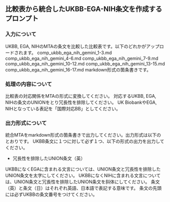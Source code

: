 ## 比較表から統合したUKBB-EGA-NIH条文を作成するプロンプト

### 入力について
UKBB, EGA, NIHのMTAの条文を比較した比較表です。以下のどれかがアップロードされます。
comp_ukbb_ega_nih_gemini_1-3.md
comp_ukbb_ega_nih_gemini_4-6.md
comp_ukbb_ega_nih_gemini_7-9.md
comp_ukbb_ega_nih_gemini_10-12.md
comp_ukbb_ega_nih_gemini_13-15.md
comp_ukbb_ega_nih_gemini_16-17.md
markdown形式の箇条書きです。

### 処理の内容について
比較表の対応関係をMTAの形式に変換してください。
対応するUKBB, EGA, NIHの条文のUNIONをとり冗長性を排除してください。
UK BiobankやEGA, NIHとなっている表記を「国際対応BB」としてください。

### 出力形式について
統合MTAをmarkdown形式の箇条書きで出力してください。出力形式は以下のとおりです。
UKBB条文に１つに対して必ず１つ、以下の形式の出力を出力してください。

* 冗長性を排除したUNION条文（英）

UKBBになくEGAに含まれる文言については、UNION条文と冗長性を排除したUNION条文を太字にしてください。
UKBBになくNIHに含まれる文言については、UNION条文と冗長性を排除したUNION条文を斜体にしてください。
条文（英）と条文（日）はそれぞれ英語、日本語で表記する意味です。
条文の先頭には必ずUKBBの条文番号をつけてください。
